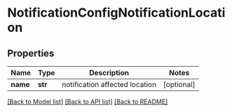 # NotificationConfigNotificationLocation

## Properties
Name | Type | Description | Notes
------------ | ------------- | ------------- | -------------
**name** | **str** | notification affected location | [optional] 

[[Back to Model list]](../README.md#documentation-for-models) [[Back to API list]](../README.md#documentation-for-api-endpoints) [[Back to README]](../README.md)


